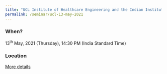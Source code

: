 ```yaml
---
title: "UCL Institute of Healthcare Engineering and the Indian Institute of Science joint webinar exploring "Materials in Medicine (13/05/21)"
permalink: /seminar/ucl-13-may-2021
---
```


### When?
13<sup>th</sup> May, 2021 (Thursday), 14:30 PM (India Standard Time)

### Location
<a href="https://www.eventbrite.co.uk/e/ihe-indian-institute-of-science-webinar-materials-in-medicine-tickets-149112695085" target="_blank">More details</a>


